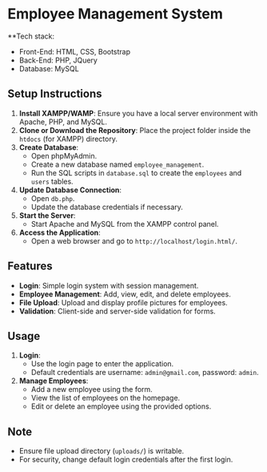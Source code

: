 # Employee Management System

**Tech stack: 
  - Front-End: HTML, CSS, Bootstrap
  - Back-End: PHP, JQuery
  - Database: MySQL
## Setup Instructions

1. **Install XAMPP/WAMP**: Ensure you have a local server environment with Apache, PHP, and MySQL.
2. **Clone or Download the Repository**: Place the project folder inside the `htdocs` (for XAMPP) directory.
3. **Create Database**:
    - Open phpMyAdmin.
    - Create a new database named `employee_management`.
    - Run the SQL scripts in `database.sql` to create the `employees` and `users` tables.
4. **Update Database Connection**:
    - Open `db.php`.
    - Update the database credentials if necessary.
5. **Start the Server**:
    - Start Apache and MySQL from the XAMPP control panel.
6. **Access the Application**:
    - Open a web browser and go to `http://localhost/login.html/`.

## Features

- **Login**: Simple login system with session management.
- **Employee Management**: Add, view, edit, and delete employees.
- **File Upload**: Upload and display profile pictures for employees.
- **Validation**: Client-side and server-side validation for forms.

## Usage

1. **Login**:
    - Use the login page to enter the application.
    - Default credentials are username: `admin@gmail.com`, password: `admin`.
2. **Manage Employees**:
    - Add a new employee using the form.
    - View the list of employees on the homepage.
    - Edit or delete an employee using the provided options.

## Note

- Ensure file upload directory (`uploads/`) is writable.
- For security, change default login credentials after the first login.
